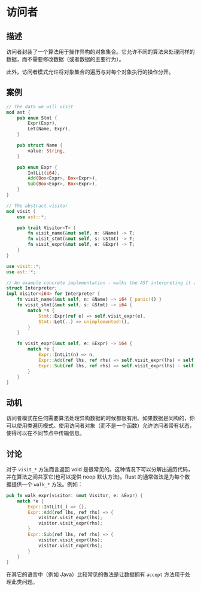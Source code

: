 # 访问者

## 描述

访问者封装了一个算法用于操作异构的对象集合。它允许不同的算法来处理同样的数据，而不需要修改数据（或者数据的主要行为）。

此外，访问者模式允许将对象集合的遍历与对每个对象执行的操作分开。

## 案例

```rust
// The data we will visit
mod ast {
    pub enum Stmt {
        Expr(Expr),
        Let(Name, Expr),
    }

    pub struct Name {
        value: String,
    }

    pub enum Expr {
        IntLit(i64),
        Add(Box<Expr>, Box<Expr>),
        Sub(Box<Expr>, Box<Expr>),
    }
}

// The abstract visitor
mod visit {
    use ast::*;

    pub trait Visitor<T> {
        fn visit_name(&mut self, n: &Name) -> T;
        fn visit_stmt(&mut self, s: &Stmt) -> T;
        fn visit_expr(&mut self, e: &Expr) -> T;
    }
}

use visit::*;
use ast::*;

// An example concrete implementation - walks the AST interpreting it as code.
struct Interpreter;
impl Visitor<i64> for Interpreter {
    fn visit_name(&mut self, n: &Name) -> i64 { panic!() }
    fn visit_stmt(&mut self, s: &Stmt) -> i64 {
        match *s {
            Stmt::Expr(ref e) => self.visit_expr(e),
            Stmt::Let(..) => unimplemented!(),
        }
    }

    fn visit_expr(&mut self, e: &Expr) -> i64 {
        match *e {
            Expr::IntLit(n) => n,
            Expr::Add(ref lhs, ref rhs) => self.visit_expr(lhs) + self.visit_expr(rhs),
            Expr::Sub(ref lhs, ref rhs) => self.visit_expr(lhs) - self.visit_expr(rhs),
        }
    }
}
```

## 动机

访问者模式在任何需要算法处理异构数据的时候都很有用。如果数据是同构的，你可以使用类遍历模式。使用访问者对象（而不是一个函数）允许访问者带有状态，使得可以在不同节点中传输信息。

## 讨论

对于 `visit_*` 方法而言返回 void 是很常见的。这种情况下可以分解出遍历代码，并在算法之间共享它(也可以提供 noop 默认方法)。Rust 的通常做法是为每个数据提供一个 `walk_*` 方法。例如：

```rust
pub fn walk_expr(visitor: &mut Visitor, e: &Expr) {
    match *e {
        Expr::IntLit(_) => {},
        Expr::Add(ref lhs, ref rhs) => {
            visitor.visit_expr(lhs);
            visitor.visit_expr(rhs);
        }
        Expr::Sub(ref lhs, ref rhs) => {
            visitor.visit_expr(lhs);
            visitor.visit_expr(rhs);
        }
    }
}
```

在其它的语言中（例如 Java）比较常见的做法是让数据拥有 `accept` 方法用于处理此类问题。
